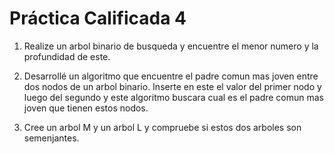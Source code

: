# Práctica Calificada 4

1. Realize un arbol binario de busqueda y encuentre el menor numero y la profundidad de este.

3. Desarrollé un algoritmo que encuentre el padre comun mas joven entre dos nodos de un arbol binario. Inserte en este el valor del primer nodo y luego del segundo y este algoritmo buscara cual es el padre comun mas joven que tienen estos nodos.

3. Cree un arbol M y un arbol L y compruebe si estos dos arboles son semenjantes.



